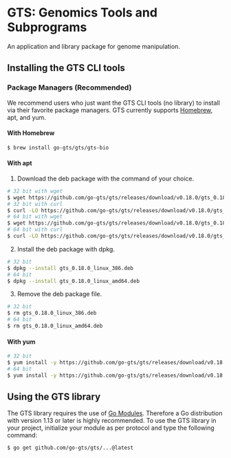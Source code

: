 # GTS: Genomics Tools and Subprograms
An application and library package for genome manipulation.

## Installing the GTS CLI tools
### Package Managers (Recommended)
We recommend users who just want the GTS CLI tools (no library) to install via their favorite package managers.
GTS currently supports [Homebrew](https://brew.sh), apt, and yum.

#### With Homebrew
```sh
$ brew install go-gts/gts/gts-bio
```

#### With apt
1. Download the deb package with the command of your choice.
```sh
# 32 bit with wget
$ wget https://github.com/go-gts/gts/releases/download/v0.18.0/gts_0.18.0_linux_386.deb
# 32 bit with curl
$ curl -LO https://github.com/go-gts/gts/releases/download/v0.18.0/gts_0.18.0_linux_386.deb
# 64 bit with wget
$ wget https://github.com/go-gts/gts/releases/download/v0.18.0/gts_0.18.0_linux_amd64.deb
# 64 bit with curl
$ curl -LO https://github.com/go-gts/gts/releases/download/v0.18.0/gts_0.18.0_linux_amd64.deb
```

2. Install the deb package with dpkg.
```sh
# 32 bit
$ dpkg --install gts_0.18.0_linux_386.deb
# 64 bit
$ dpkg --install gts_0.18.0_linux_amd64.deb
```

3. Remove the deb package file.
```sh
# 32 bit
$ rm gts_0.18.0_linux_386.deb
# 64 bit
$ rm gts_0.18.0_linux_amd64.deb
```

#### With yum
```sh
# 32 bit
$ yum install -y https://github.com/go-gts/gts/releases/download/v0.18.0/gts_0.18.0_linux_386.rpm
# 64 bit
$ yum install -y https://github.com/go-gts/gts/releases/download/v0.18.0/gts_0.18.0_linux_amd64.rpm
```

## Using the GTS library
The GTS library requires the use of [Go Modules](https://blog.golang.org/using-go-modules). Therefore a Go distribution with version 1.13 or later is highly recommended. To use the GTS library in your project, initialize your module as per protocol and type the following command:

```sh
$ go get github.com/go-gts/gts/...@latest
```
